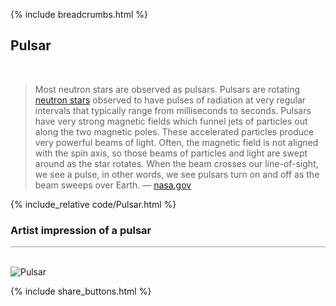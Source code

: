 {% include breadcrumbs.html %}

## Pulsar
<div class="header_line"><br/></div>

<blockquote>
Most neutron stars are observed as pulsars. 
Pulsars are rotating <a href="https://en.wikipedia.org/wiki/Neutron_star">neutron stars</a> 
observed to have pulses of radiation at very regular intervals 
that typically range from milliseconds to seconds. Pulsars have very strong magnetic fields 
which funnel jets of particles out along the two magnetic poles. These accelerated particles 
produce very powerful beams of light. Often, the magnetic field is not aligned with the spin axis, 
so those beams of particles and light are swept around as the star rotates. 
When the beam crosses our line-of-sight, we see a pulse, in other words, 
we see pulsars turn on and off as the beam sweeps over Earth. &mdash;
<a href="https://imagine.gsfc.nasa.gov/science/objects/neutron_stars1.html">nasa.gov</a>
</blockquote>
<p style="clear:both;"></p>

{% include_relative code/Pulsar.html %}

<p style="clear:both;"></p>

### Artist impression of a pulsar
<div style="border-top: 1px solid #999999"><br/></div>

![Pulsar](https://assets.iflscience.com/assets/articleNo/64624/aImg/56994/artist-impression-of-a-pulsar-image-credit-michaeltaylor-shutterstock-com-l.webp)

<p style="clear:both;"></p>

{% include share_buttons.html %}